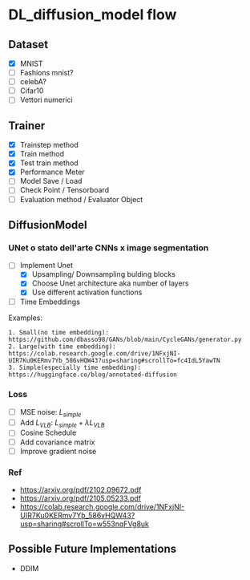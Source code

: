 # DL_diffusion_model flow

## Dataset

- [x] MNIST
- [ ] Fashions mnist?
- [ ] celebA?
- [ ] Cifar10
- [ ] Vettori numerici

## Trainer

- [x] Trainstep method
- [x] Train method
- [x] Test train method
- [x] Performance Meter
- [ ] Model Save / Load
- [ ] Check Point / Tensorboard
- [ ] Evaluation method / Evaluator Object

## DiffusionModel

### UNet o stato dell'arte CNNs x image segmentation

- [ ] Implement Unet
    - [X] Upsampling/ Downsampling bulding blocks
    - [X] Choose Unet architecture aka number of layers
    - [X] Use different activation functions
- [ ] Time Embeddings

Examples:

    1. Small(no time embedding): https://github.com/dbasso98/GANs/blob/main/CycleGANs/generator.py
    2. Large(with time embedding): https://colab.research.google.com/drive/1NFxjNI-UIR7Ku0KERmv7Yb_586vHQW43?usp=sharing#scrollTo=fc4IdL5YawTN
    3. Simple(especially time embedding): https://huggingface.co/blog/annotated-diffusion

### Loss

- [ ] MSE noise: $L_{simple}$
- [ ] Add $L_{VLB}$: $L_{simple}+\lambda L_{VLB}$
- [ ] Cosine Schedule
- [ ] Add covariance matrix
- [ ] Improve gradient noise

### Ref

- https://arxiv.org/pdf/2102.09672.pdf
- https://arxiv.org/pdf/2105.05233.pdf
- https://colab.research.google.com/drive/1NFxjNI-UIR7Ku0KERmv7Yb_586vHQW43?usp=sharing#scrollTo=w553nqFVg8uk

## Possible Future Implementations

- DDIM
